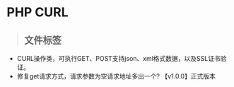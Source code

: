 
# PHP CURL

> ## 文件标签


- CURL操作类，可执行GET、POST支持json、xml格式数据，以及SSL证书验证。
- 修复get请求方式，请求参数为空请求地址多出一个?
【v1.0.0】正式版本

